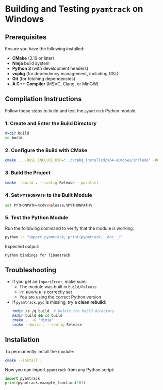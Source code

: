 # Building and Testing `pyamtrack` on Windows

## **Prerequisites**
Ensure you have the following installed:
- **CMake** (3.16 or later)
- **Ninja** build system
- **Python 3** (with development headers)
- **vcpkg** (for dependency management, including GSL)
- **Git** (for fetching dependencies)
- **A C++ Compiler** (MSVC, Clang, or MinGW)

## **Compilation Instructions**

Follow these steps to build and test the `pyamtrack` Python module:

### **1. Create and Enter the Build Directory**
```sh
mkdir build
cd build
```

### **2. Configure the Build with CMake**
```sh
cmake .. -DGSL_INCLUDE_DIR="../vcpkg_installed/x64-windows/include" -DGSL_LIBRARY="../vcpkg_installed/x64-windows/lib/gsl.lib" -DGSL_CBLAS_LIBRARY="../vcpkg_installed/x64-windows/lib/gslcblas.lib" -G "Ninja"
```

### **3. Build the Project**
```sh
cmake --build . --config Release --parallel
```

### **4. Set `PYTHONPATH` to the Built Module**
```sh
set PYTHONPATH=%cd%\Release;%PYTHONPATH%
```

### **5. Test the Python Module**
Run the following command to verify that the module is working:
```sh
python -c "import pyamtrack; print(pyamtrack.__doc__)"
```
Expected output:
```
Python bindings for libamtrack
```

## **Troubleshooting**
- If you get an `ImportError`, make sure:
  - The module was built in `build/Release`
  - `PYTHONPATH` is correctly set
  - You are using the correct Python version
- If `pyamtrack.pyd` is missing, try a **clean rebuild**:
  ```sh
  rmdir /s /q build  # Delete the build directory
  mkdir build && cd build
  cmake .. -G "Ninja"
  cmake --build . --config Release
  ```

## **Installation**
To permanently install the module:
```sh
cmake --install .
```

Now you can import `pyamtrack` from any Python script:
```python
import pyamtrack
print(pyamtrack.example_function(10))
```
